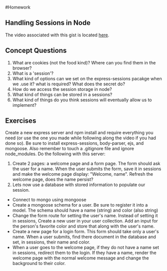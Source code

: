 #Homework

## Handling Sessions in Node

The video associated with this gist is located [here](https://www.youtube.com/watch?v=C_Cb8-lsrn8).

## Concept Questions
1. What are cookies (not the food kind)? Where can you find them in the browser?
2. What is a 'session'?
3. What kind of options can we set on the express-sessions pacakge when we .use it? what is required? What does the secret do?
4. How do we access the session storage in node?
5. What kind of things can be stored in a sessions?
6. What kind of things do you think sessions will eventually allow us to implement?

## Exercises

Create a new express server and npm install and require everything you need (or use the one you made while following along the video if you had done so). Be sure to install express-sessions, body-parser, ejs, and mongoose. Also remember to touch a .gitignore file and ignore node_modules. Do the following with this server:

1. Create 2 pages: a welcome page and a form page. The form should ask the user for a name. When the user submits the form, save it in sessions and make the welcome page display: "Welcome, name". Refresh the welcome page, does the name persist?
2. Lets now use a database with stored information to populate our session.
  - Connect to mongo using mongoose
  - Create a mongoose schema for a user. Be sure to register it into a model. The schema should have a name (string) and color (also string)
  - Change the form route for setting the user's name. Instead of setting it in sessions, Create a new user in your user collection. Add an input for the person's favorite color and store that along with the user's name.
  - Create a new page for a login form. This form should take only a user's name. When a user submits, find there document in the database and set, in sessions, their name and color.
  - When a user goes to the welcome page, if they do not have a name set in sessions, redirect them to the login. If they have a name, render the welcome page with the normal welcome message and change the background to their color.
